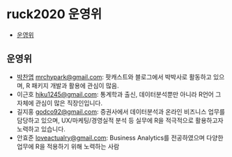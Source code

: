# ruck2020 운영위

<!-- TOC -->

* [운영위](#운영위)
<!-- /TOC -->

## 운영위

* [박찬엽](https://mrchypark.github.io/) <mrchypark@gmail.com>: 팟캐스트와 블로그에서 박박사로 활동하고 있으며, R 패키지 개발과 활용에 관심이 많음.    
* 이근호 <hjku1245@gmail.com>: 통계학과 출신, 데이터분석뿐만 아니라 R언어 그 자체에 관심이 많은 직장인입니다.    
* 길지홍 <godco92@gmail.com>: 증권사에서 데이터분석과 온라인 비즈니스 업무를 담당하고 있으며, UX/마케팅/경영실적 분석 등 실무에 R을 적극적으로 활용하고자 노력하고 있습니다.    
* 안효준 <loveactualry@gmail.com>: Business Analytics를 전공하였으며 다양한 업무에 R을 적용하기 위해 노력하는 사람    

